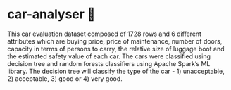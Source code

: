 # car-analyser 🚗

This car evaluation dataset composed of 1728 rows and 6 different attributes which are buying price, price of maintenance, number of doors, capacity in terms of persons to carry, the relative size of luggage boot and the estimated safety value of each car. The cars were classified using decision tree and random forests classifiers using Apache Spark’s ML library. The decision tree will classify the type of the car - 1) unacceptable, 2) acceptable, 3) good or 4) very good.
